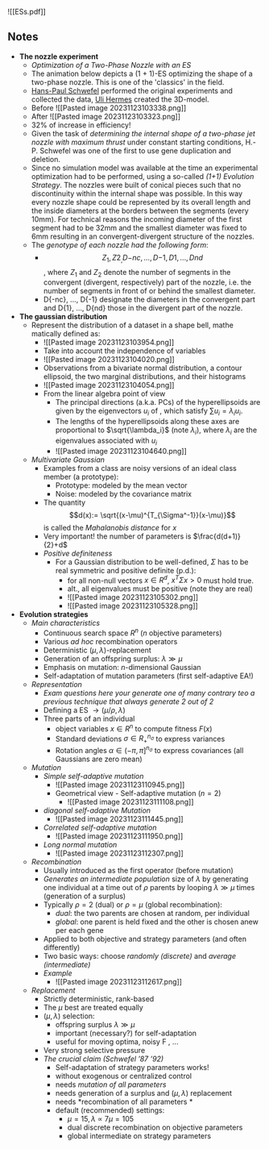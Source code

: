 ![[ESs.pdf]]

## Notes
* **The nozzle experiment**
	* *Optimization of a Two-Phase Nozzle with an ES*
	* The animation below depicts a (1 + 1)-ES optimizing the shape of a two-phase nozzle. This is one of the 'classics' in the field.
	* [Hans-Paul Schwefel](http://ls11-www.informatik.uni-dortmund.de/people/schwefel/) performed the original experiments and collected the data, [Uli Hermes](http://ls11-www.informatik.uni-dortmund.de/people/hermes/) created the 3D-model.
	* Before   ![[Pasted image 20231123103338.png]]
	* After ![[Pasted image 20231123103323.png]]
	* 32% of increase in efficiency!
	* Given the task of *determining the internal shape of a two-phase jet nozzle with maximum thrust* under constant starting conditions, H.-P. Schwefel was one of the first to use gene duplication and deletion.
	* Since no simulation model was available at the time an experimental optimization had to be performed, using a so-called *(1+1) Evolution Strategy*. The nozzles were built of conical pieces such that no discontinuity within the internal shape was possible. In this way every nozzle shape could be represented by its overall length and the inside diameters at the borders between the segments (every 10mm). For technical reasons the incoming diameter of the first segment had to be 32mm and the smallest diameter was fixed to 6mm resulting in an convergent-divergent structure of the nozzles.
	* The *genotype of each nozzle had the following form*:
		* $$Z_1, Z2_, D{-nc}, ..., D{-1}, D{1}, ..., D{nd}$$, where $Z_1$ and $Z_2$ denote the number of segments in the convergent (divergent, respectively) part of the nozzle, i.e. the number of segments in front of or behind the smallest diameter.
		* D{-nc}, ..., D{-1} designate the diameters in the convergent part and D{1}, ..., D{nd} those in the divergent part of the nozzle.
* **The gaussian distribution**
	*  Represent the distribution of a dataset in a shape bell, mathe matically defined as:
		* ![[Pasted image 20231123103954.png]]
		* Take into account the independence of variables
		* ![[Pasted image 20231123104020.png]]
		* Observations from a bivariate normal distribution, a contour ellipsoid, the two marginal distributions, and their histograms 
		* ![[Pasted image 20231123104054.png]]
		* From the linear algebra point of view
			* The principal directions (a.k.a. PCs) of the hyperellipsoids are given by the eigenvectors $u_i$ of , which satisfy $\sum u_{i}= \lambda_{i}u_i$.
			* The lengths of the hyperellipsoids along these axes are proportional to $\sqrt{\lambda_i}$ (note $\lambda_i$), where $\lambda_i$ are the eigenvalues associated with $u_i$ 
			* ![[Pasted image 20231123104640.png]]
	* *Multivariate Gaussian*
		* Examples from a class are noisy versions of an ideal class member (a prototype): 
			* Prototype: modeled by the mean vector 
			* Noise: modeled by the covariance matrix 
		* The quantity $$d(x):= \sqrt{(x-\mu)^{T_{\Sigma^-1}}(x-\mu)}$$ is called the *Mahalanobis distance* for $x$ 
		* Very important! the number of parameters is $\frac{d(d+1)}{2}+d$
		* *Positive definiteness*
			* For a Gaussian distribution to be well-defined, $\Sigma$ has to be real symmetric and positive definite (p.d.): 
				* for all non-null vectors $x\in R^d$, $x{^{T}\Sigma x}>0$ must hold true. 
				* alt., all eigenvalues must be positive (note they are real)
				* ![[Pasted image 20231123105302.png]]
				* ![[Pasted image 20231123105328.png]]
* **Evolution  strategies**
	* *Main characteristics*
		* Continuous search space $R{^n}$ ($n$ objective parameters) 
		* Various $ad$ $hoc$ recombination operators
		* Deterministic $(\mu,\lambda)$-replacement 
		* Generation of an offspring surplus: $\lambda\gg\mu$ 
		* Emphasis on mutation: $n$-dimensional Gaussian 
		* Self-adaptation of mutation parameters (first self-adaptive EA!)
	* *Representation*
		* *Exam questions here your generate one of many contrary teo a previous technique that always generate 2 out of 2*
		* Defining a ES $\longrightarrow (\mu/\rho,\lambda)$
		* Three parts of an individual
			* object variables $x\in R{^n}$ to compute fitness $F (x)$ 
			* Standard deviations $\sigma\in R^{n_{\sigma}}_{+}$ to express variances 
			* Rotation angles $\alpha\in(-\pi,\pi]^{n_\sigma}$ to express covariances (all Gaussians are zero mean)
	* *Mutation*
		* *Simple self-adaptive mutation*
			* ![[Pasted image 20231123110945.png]]
			* Geometrical view - Self-adaptive mutation ($n=2$)
				* ![[Pasted image 20231123111108.png]]
		* *diagonal self-adaptive Mutation*
			* ![[Pasted image 20231123111445.png]]
		* *Correlated self-adaptive mutation*
			* ![[Pasted image 20231123111950.png]]
		* *Long normal mutation*
			* ![[Pasted image 20231123112307.png]]
	* *Recombination*
		* Usually introduced as the first operator (before mutation)
		* *Generates an intermediate population* size of $\lambda$ by generating one individual at a time out of $\rho$ parents by looping $\lambda \gg \mu$ times (generation of a surplus) 
		* Typically $\rho=2$ (dual) or $\rho=\mu$ (global recombination): 
			* *dual*: the two parents are chosen at random, per individual 
			* *global*: one parent is held fixed and the other is chosen anew per each gene
		* Applied to both objective and strategy parameters (and often differently) 
		* Two basic ways: choose *randomly (discrete)* and *average (intermediate)*
		* *Example*
			* ![[Pasted image 20231123112617.png]]
	* *Replacement*
		* Strictly deterministic, rank-based 
		* The $\mu$ best are treated equally 
		* $(\mu,\lambda)$ selection: 
			* offspring surplus $\lambda\gg\mu$ 
			* important (necessary?) for self-adaptation 
			* useful for moving optima, noisy F , ... 
		* Very strong selective pressure
		* *The crucial claim (Schwefel ’87 ’92)*
			* Self-adaptation of strategy parameters works!
			* without exogenous or centralized control 
			* needs *mutation of all parameters*
			* needs generation of a surplus and $(\mu,\lambda)$ replacement 
			* needs *recombination of all parameters *
			* default (recommended) settings: 
				* $\mu=15, \lambda$ ∝ $7\mu = 105$
				* dual discrete recombination on objective parameters 
				* global intermediate on strategy parameters